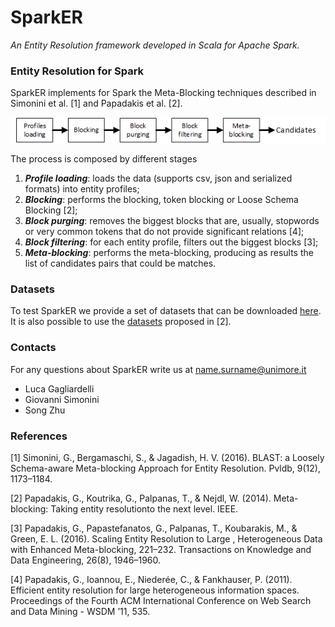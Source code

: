 # SparkER
_An Entity Resolution framework developed in Scala for Apache Spark._

### Entity Resolution for Spark
SparkER implements for Spark the Meta-Blocking techniques described in Simonini et al. [1] and Papadakis et al. [2].

[![stages](https://github.com/Gaglia88/sparker/raw/master/img/stages.png)](#stages)

The process is composed by different stages
1. ***Profile loading***: loads the data (supports csv, json and serialized formats) into entity profiles;
2. ***Blocking***: performs the blocking, token blocking or Loose Schema Blocking [2];
4. ***Block purging***: removes the biggest blocks that are, usually, stopwords or very common tokens that do not provide significant relations [4];
5. ***Block filtering***: for each entity profile, filters out the biggest blocks [3];
6. ***Meta-blocking***: performs the meta-blocking, producing as results the list of candidates pairs that could be matches.

### Datasets
To test SparkER we provide a set of datasets that can be downloaded [here](https://sourceforge.net/projects/sparker/files/). It is also possible to use the [datasets](https://sourceforge.net/projects/erframework/files/) proposed in [2].

### Contacts
For any questions about SparkER write us at name.surname@unimore.it
* Luca Gagliardelli
* Giovanni Simonini
* Song Zhu

### References
[1] Simonini, G., Bergamaschi, S., & Jagadish, H. V. (2016). BLAST: a Loosely Schema-aware Meta-blocking Approach for Entity Resolution. Pvldb, 9(12), 1173–1184.

[2] Papadakis, G., Koutrika, G., Palpanas, T., & Nejdl, W. (2014). Meta-blocking: Taking entity resolutionto the next level. IEEE.

[3] Papadakis, G., Papastefanatos, G., Palpanas, T., Koubarakis, M., & Green, E. L. (2016). Scaling Entity Resolution to Large , Heterogeneous Data with Enhanced Meta-blocking, 221–232. Transactions on Knowledge and Data Engineering, 26(8), 1946–1960.

[4] Papadakis, G., Ioannou, E., Niederée, C., & Fankhauser, P. (2011). Efficient entity resolution for large heterogeneous information spaces. Proceedings of the Fourth ACM International Conference on Web Search and Data Mining - WSDM ’11, 535.
